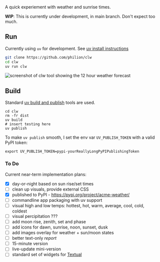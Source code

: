 A quick experiement with weather and sunrise times.

**WIP**: This is currently under development, in main branch. Don't expect too much.

## Run

Currently using `uv` for development. See [uv install instructions](https://docs.astral.sh/uv/getting-started/installation/)

```sh
git clone https://github.com/philion/clw
cd clw
uv run clw
```

![screenshot of clw tool showing the 12 hour weather forecast](./screenshot.png)


## Build

Standard [uv build and publish](https://docs.astral.sh/uv/guides/projects/) tools are used.

```
cd clw
rm -fr dist
uv build
# insert testing here
uv publish
```

To make `uv publish` smooth, I set the env var `UV_PUBLISH_TOKEN` with a valid PyPI token:
```
export UV_PUBLISH_TOKEN=pypi-yourReallyLongPyPIPublishingToken
```

### To Do

Current near-term implementation plans:
- [x] day-or-night based on sun rise/set times
- [ ] clean up visuals, provide external CSS
- [x] published to PyPI - https://pypi.org/project/acme-weather/
- [ ] commandline app packaging with uv support
- [ ] visual high and low temps: hottest, hot, warm, average, cool, cold, coldest
- [ ] visual percipitation ???
- [ ] add moon rise, zenith, set and phase
- [ ] add icons for dawn, sunrise, noon, sunset, dusk
- [ ] add images overlay for weather + sun/moon states
- [ ] better text-only *report*
- [ ] 15-minute version
- [ ] live-update mini-version
- [ ] standard set of widgets for [Textual](https://github.com/Textualize/textual)
